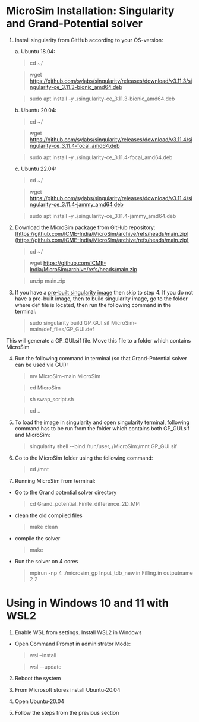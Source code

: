# MicroSim Installation: Singularity and Grand-Potential solver

1. Install singularity from GitHub according to your OS-version:

    a. Ubuntu 18.04:
    
    > cd ~/
        
    > wget https://github.com/sylabs/singularity/releases/download/v3.11.3/singularity-ce_3.11.3-bionic_amd64.deb
        
    > sudo apt install -y ./singularity-ce_3.11.3-bionic_amd64.deb

    b. Ubuntu 20.04:
     
    > cd ~/
     	
    > wget https://github.com/sylabs/singularity/releases/download/v3.11.4/singularity-ce_3.11.4-focal_amd64.deb
     	
    > sudo apt install -y ./singularity-ce_3.11.4-focal_amd64.deb

    c. Ubuntu 22.04:
     
    > cd ~/
     	
    > wget https://github.com/sylabs/singularity/releases/download/v3.11.4/singularity-ce_3.11.4-jammy_amd64.deb
     	
    > sudo apt install -y ./singularity-ce_3.11.4-jammy_amd64.deb
        

2. Download the MicroSim package from GitHub repository: 
   [https://github.com/ICME-India/MicroSim/archive/refs/heads/main.zip](https://github.com/ICME-India/MicroSim/archive/refs/heads/main.zip)
   
   > cd ~/
   
   > wget https://github.com/ICME-India/MicroSim/archive/refs/heads/main.zip
   
   > unzip main.zip

3. If you have a [pre-built singularity image](https://drive.google.com/file/d/1TupV1wdxpbEI_KssUNLTt945QX9R1U10/view) then skip to step 4. If you do not have a pre-built image, then to build singularity image, go to the folder where def file is located, then run the following command in the terminal:

   > sudo singularity build GP_GUI.sif MicroSim-main/def_files/GP_GUI.def

This will generate a GP_GUI.sif file. Move this file to a folder which contains MicroSim

4. Run the following command in terminal (so that Grand-Potential solver can be used via GUI):

   > mv MicroSim-main MicroSim

   > cd MicroSim

   > sh swap_script.sh

   > cd ..

5. To load the image in singularity and open singularity terminal, following command has to be run from the folder which contains both GP_GUI.sif and MicroSim:

   > singularity shell --bind /run/user,./MicroSim:/mnt GP_GUI.sif

6. Go to the MicroSim folder using the following command:

   > cd /mnt

7. Running MicroSim from terminal:

* Go to the Grand potential solver directory

  > cd Grand_potential_Finite_difference_2D_MPI

* clean the old compiled files

  > make clean

* compile the solver

  > make

* Run the solver on 4 cores

  > mpirun -np 4 ./microsim_gp Input_tdb_new.in Filling.in outputname 2 2    


# Using in Windows 10 and 11 with WSL2

1. Enable WSL from settings. Install WSL2 in Windows

* Open Command Prompt in administrator Mode:

  > wsl –install

  > wsl --update

2. Reboot the system

3. From Microsoft stores install Ubuntu-20.04

4. Open Ubuntu-20.04

5. Follow the steps from the previous section

